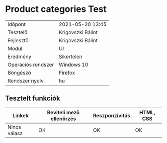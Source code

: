 # Product categories Test


| | |
| -- | -- |
| Időpont | 2021-05-20 13:45 |
| Tesztelő | Krigovszki Bálint |
| Fejlesztő |Krigovszki Bálint|
| Modul | UI |
| Eredmény |Sikertelen |
| Operációs rendszer | Windows 10 |
| Böngésző | Firefox |
| Rendszer nyelv | hu |


## Tesztelt funkciók


| Linkek | Beviteli mező ellenőrzés |Reszponzivitás|  HTML, CSS  
|--| --|--|--|
|Nincs válasz| OK| OK |OK
